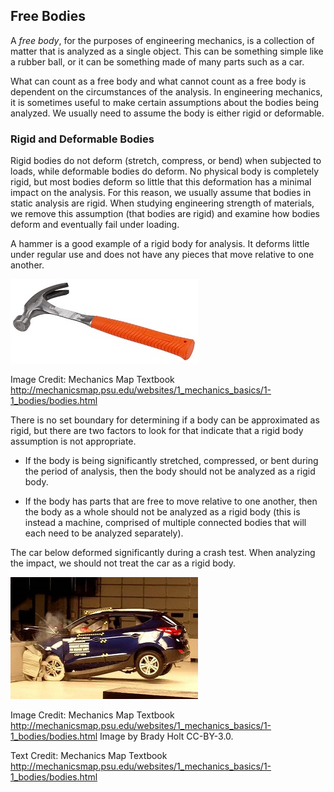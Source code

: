 ## Free Bodies

A _free body_, for the purposes of engineering mechanics, is a collection of matter that is analyzed as a single object. This can be something simple like a rubber ball, or it can be something made of many parts such as a car.

What can count as a free body and what cannot count as a free body is dependent on the circumstances of the analysis. In engineering mechanics, it is sometimes useful to make certain assumptions about the bodies being analyzed. We usually need to assume the body is either rigid or deformable.

### Rigid and Deformable Bodies

Rigid bodies do not deform (stretch, compress, or bend) when subjected to loads, while deformable bodies do deform. No physical body is completely rigid, but most bodies deform so little that this deformation has a minimal impact on the analysis. For this reason, we usually assume that bodies in static analysis are rigid. When studying engineering strength of materials, we remove this assumption (that bodies are rigid) and examine how bodies deform and eventually fail under loading.

A hammer is a good example of a rigid body for analysis. It deforms little under regular use and does not have any pieces that move relative to one another. 

![hammer](images/hammer.jpg)

Image Credit: Mechanics Map Textbook http://mechanicsmap.psu.edu/websites/1_mechanics_basics/1-1_bodies/bodies.html

There is no set boundary for determining if a body can be approximated as rigid, but there are two factors to look for that indicate that a rigid body assumption is not appropriate. 

 * If the body is being significantly stretched, compressed, or bent during the period of analysis, then the body should not be analyzed as a rigid body.

 * If the body has parts that are free to move relative to one another, then the body as a whole should not be analyzed as a rigid body (this is instead a machine, comprised of multiple connected bodies that will each need to be analyzed separately).

The car below deformed significantly during a crash test. When analyzing the impact, we should not treat the car as a rigid body.

![car crash](images/car-crash.jpeg)

Image Credit: Mechanics Map Textbook http://mechanicsmap.psu.edu/websites/1_mechanics_basics/1-1_bodies/bodies.html Image by Brady Holt CC-BY-3.0.

Text Credit: Mechanics Map Textbook http://mechanicsmap.psu.edu/websites/1_mechanics_basics/1-1_bodies/bodies.html
